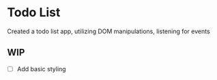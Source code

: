 # Todo List

Created a todo list app, utilizing DOM manipulations, listening for events


## WIP

* [ ] Add basic styling
